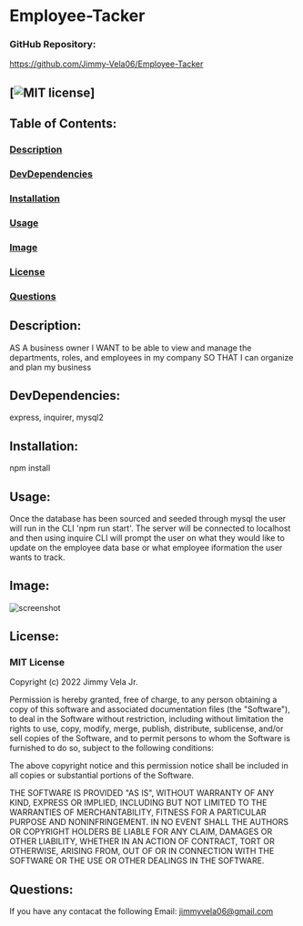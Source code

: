 # Employee-Tacker

### **GitHub Repository:**

https://github.com/Jimmy-Vela06/Employee-Tacker

## [![MIT license](https://img.shields.io/badge/License-MIT-blue.svg)]

## **Table of Contents:**

### [Description](#description)

### [DevDependencies](#devdependencies)

### [Installation](#installation)

### [Usage](#usage)

### [Image](#image)

### [License](#license)

### [Questions](#questions)

## **Description:**

AS A business owner
I WANT to be able to view and manage the departments, roles, and employees in my company
SO THAT I can organize and plan my business

## **DevDependencies:**

express, inquirer, mysql2

## **Installation:**

npm install

## **Usage:**

Once the database has been sourced and seeded through mysql the user will run in the CLI 'npm run start'. The server will be connected to localhost and then using inquire CLI will prompt the user on what they would like to update on the employee data base or what employee iformation the user wants to track.

## **Image:**

<img scr="assets/screenShotEmployeeDB.png" alt="screenshot" title="employee_db_screenshot">

## **License:**

### MIT License

Copyright (c) 2022 Jimmy Vela Jr.

Permission is hereby granted, free of charge, to any person obtaining a copy
of this software and associated documentation files (the "Software"), to deal
in the Software without restriction, including without limitation the rights
to use, copy, modify, merge, publish, distribute, sublicense, and/or sell
copies of the Software, and to permit persons to whom the Software is
furnished to do so, subject to the following conditions:

The above copyright notice and this permission notice shall be included in all
copies or substantial portions of the Software.

THE SOFTWARE IS PROVIDED "AS IS", WITHOUT WARRANTY OF ANY KIND, EXPRESS OR
IMPLIED, INCLUDING BUT NOT LIMITED TO THE WARRANTIES OF MERCHANTABILITY,
FITNESS FOR A PARTICULAR PURPOSE AND NONINFRINGEMENT. IN NO EVENT SHALL THE
AUTHORS OR COPYRIGHT HOLDERS BE LIABLE FOR ANY CLAIM, DAMAGES OR OTHER
LIABILITY, WHETHER IN AN ACTION OF CONTRACT, TORT OR OTHERWISE, ARISING FROM,
OUT OF OR IN CONNECTION WITH THE SOFTWARE OR THE USE OR OTHER DEALINGS IN THE
SOFTWARE.

## **Questions:**

If you have any contacat the following
Email: <jimmyvela06@gmail.com>
